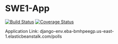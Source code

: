# SWE1-App
[![Build Status](https://app.travis-ci.com/ParigiSaiTeja/SWE1-APP.svg?branch=main)](https://app.travis-ci.com/ParigiSaiTeja/SWE1-APP)
[![Coverage Status](https://coveralls.io/repos/github/ParigiSaiTeja/SWE1-APP/badge.svg?branch=main)](https://coveralls.io/github/ParigiSaiTeja/SWE1-APP?branch=main)


Application Link: django-env.eba-bmhpeegp.us-east-1.elasticbeanstalk.com/polls